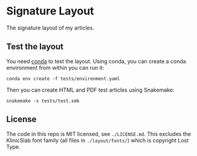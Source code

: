 # Signature Layout

The signature layout of my articles.

## Test the layout

You need [conda](https://conda.io/docs/index.html) to test the layout. Using conda, you can create a conda environment from within you can run it:

    conda env create -f tests/environment.yaml

Then you can create HTML and PDF test articles using Snakemake:

    snakemake -s tests/test.smk

## License

The code in this repo is MIT licensed, see `./LICENSE.md`. This excludes the KlinicSlab font family (all files in `./layout/fonts/`) which is copyright Lost Type.
